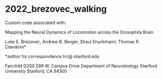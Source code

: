 # 2022_brezovec_walking

Custom code associated with:

Mapping the Neural Dynamics of Locomotion across the Drosophila Brain 

Luke E. Brezovec, Andrew B. Berger, Shaul Druckmann, Thomas R. Clandinin*

*author for correspondence
trc@ stanford.edu


Fairchild D200
299 W. Campus Drive
Department of Neurobiology
Stanford University
Stanford, CA
94305
